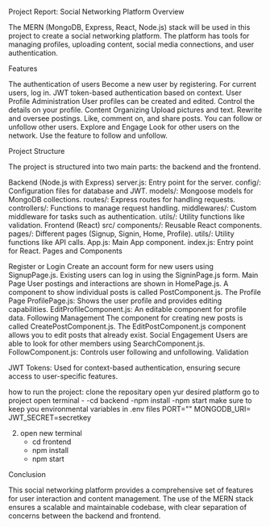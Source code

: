 Project Report: Social Networking Platform
Overview

The MERN (MongoDB, Express, React, Node.js) stack will be used in this project to create a social networking platform. 
The platform has tools for managing profiles, uploading content, social media connections, and user authentication.


Features

The authentication of users
Become a new user by registering.
For current users, log in.
JWT token-based authentication based on context.
User Profile Administration
User profiles can be created and edited.
Control the details on your profile.
Content Organizing
Upload pictures and text.
Rewrite and oversee postings.
Like, comment on, and share posts.
You can follow or unfollow other users.
Explore and Engage
Look for other users on the network.
Use the feature to follow and unfollow.

Project Structure

The project is structured into two main parts: the backend and the frontend.

Backend (Node.js with Express)
server.js: Entry point for the server.
config/: Configuration files for database and JWT.
models/: Mongoose models for MongoDB collections.
routes/: Express routes for handling requests.
controllers/: Functions to manage request handling.
middlewares/: Custom middleware for tasks such as authentication.
utils/: Utility functions like validation.
Frontend (React)
src/
components/: Reusable React components.
pages/: Different pages (Signup, Signin, Home, Profile).
utils/: Utility functions like API calls.
App.js: Main App component.
index.js: Entry point for React.
Pages and Components

Register or Login
Create an account form for new users using SignupPage.js.
Existing users can log in using the SigninPage.js form.
Main Page
User postings and interactions are shown in HomePage.js.
A component to show individual posts is called PostComponent.js.
The Profile Page
ProfilePage.js: Shows the user profile and provides editing capabilities.
EditProfileComponent.js: An editable component for profile data.
Following Management
The component for creating new posts is called CreatePostComponent.js.
The EditPostComponent.js component allows you to edit posts that already exist.
Social Engagement
Users are able to look for other members using SearchComponent.js.
FollowComponent.js: Controls user following and unfollowing.
Validation


JWT Tokens: Used for context-based authentication, ensuring secure access to user-specific features.

how to run the project: 
clone the repositary 
open yur desired platform
go to project
open terminal -
  -cd backend
  -npm install
  -npm start
make sure to keep you environmental variables in .env files 
PORT=""
MONGODB_URI=
JWT_SECRET=secretkey

  2) open new terminal
     - cd frontend
     - npm install
     - npm start

Conclusion

This social networking platform provides a comprehensive set of features for user interaction and content management. The use of the MERN stack ensures a scalable and maintainable codebase, with clear separation of concerns between the backend and frontend.
